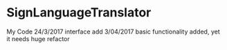 # SignLanguageTranslator
My Code
24/3/2017 interface add
3/04/2017 basic functionality added, yet it needs huge refactor
